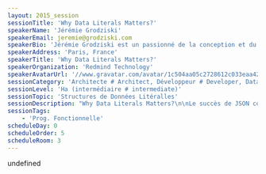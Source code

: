 ```yaml
---
layout: 2015_session
sessionTitle: 'Why Data Literals Matters?'
speakerName: 'Jérémie Grodziski'
speakerEmail: jeremie@grodziski.com
speakerBio: 'Jérémie Grodziski est un passionné de la conception et du développement de logiciel avec une forte expertise sur la plate-forme Java. Il est un ardent promoteur des techniques de conception Agile comme le Domain-Driven Design et le Behavior-Driven Development. Il a été "éclairé" par Clojure et considère ce langage comme une avancée majeure permettant de développer vite et bien et surtout avec beaucoup de plaisir ! '
speakerAddress: 'Paris, France'
speakerTitle: 'Why Data Literals Matters?'
speakerOrganization: 'Redmind Technology'
speakerAvatarUrl: '//www.gravatar.com/avatar/1c504aa05c2728612c033eaa4247881e?size=200&default=mm'
sessionCategory: 'Architecte # Architect, Développeur # Developer, Data scientist'
sessionLevel: 'Ha (intermédiaire # intermediate)'
sessionTopic: 'Structures de Données Litéralles'
sessionDescription: "Why Data Literals Matters?\n\nLe succès de JSON comme langage d'échange de données sur le web est flagrant. Nous verrons les causes de ce succès mérité et nous iront plus loin en montrant que programmer avec des structures de données litéralles, ou Data-Driven Programming, est extrémement efficace et surtout agréable. Malgrè ce succès, peu de langages proposent des structures de données dites literals évolués et natives, on les trouve essentiellement dans les langages dynamiques comme Javascript, Ruby ou Clojure.\n\nNous passerons tout d'abord en revue les structures de données de base (vecteur, map) et verront comment représenter “littéralement” des structures plus complexes comme des arbres ou des graphes avec des exemples issus d'usages en conception, tests ou échange de données. L'activité de conception sera l'occasion de rappeler quelques principes du Domain-Driven Design où le concept de valeur et d'entité est primordial, et leur visualisation et manipulation à travers des Data Literals très utiles.\n\nClojure sera utilisé pour les exemples de cette session, aucune connaissance préalable de Clojure n'est cependant nécessaire. En effet, s'il est considéré comme fonctionnel, il offre cependant une très grande richesse de représentation litéralles des données avec son format EDN.\n\nCette session finira par une présentation et un cas d'utilisation du principe d'homoïconicité – litérallement “même représentation”, ou le code est donnée et la donnée est code –. L'homoïconicité est un mot compliqué à sortir pour briller en société, mais c'est surtout un concept très puissant qui illustre ce principe de Data-driven programming car au final du code Clojure est lui même une structure de donnée “literal” Clojure."
sessionTags:
    - 'Prog. Fonctionnelle'
scheduleDay: 0
scheduleOrder: 5
scheduleRoom: 3
---
```


undefined
